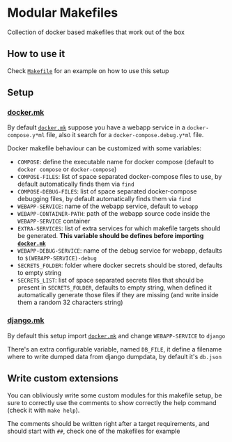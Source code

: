 # Modular Makefiles

Collection of docker based makefiles that work out of the box

## How to use it

Check [`Makefile`](Makefile) for an example on how to use this setup

## Setup

### [docker.mk](.makefiles/docker.mk)

By default [`docker.mk`](.makefiles/docker.mk) suppose you have a webapp service in a `docker-compose.y*ml` file, also it search for a `docker-compose.debug.y*ml` file.

Docker makefile behaviour can be customized with some variables:

* `COMPOSE`: define the executable name for docker compose (default to `docker compose` or `docker-compose`)
* `COMPOSE-FILES`: list of space separated docker-compose files to use, by default automatically finds them via `find`
* `COMPOSE-DEBUG-FILES`: list of space separated docker-compose debugging files, by default automatically finds them via `find`
* `WEBAPP-SERVICE`: name of the webapp service, default to `webapp`
* `WEBAPP-CONTAINER-PATH`: path of the webapp source code inside the `WEBAPP-SERVICE` container
* `EXTRA-SERVICES`: list of extra services for which makefile targets should be generated. **This variable should be defines before importing [`docker.mk`](.makefiles/docker.mk)**
* `WEBAPP-DEBUG-SERVICE`: name of the debug service for webapp, defaults to `$(WEBAPP-SERVICE)-debug`
* `SECRETS_FOLDER`: folder where docker secrets should be stored, defaults to empty string
* `SECRETS_LIST`: list of space separated secrets files that should be present in `SECRETS_FOLDER`, defaults to empty string, when defined it automatically generate those files if they are missing (and write inside them a random 32 characters string)

### [django.mk](.makefiles/django.mk)

By default this setup import [`docker.mk`](.makefiles/docker.mk) and change `WEBAPP-SERVICE` to `django`

There's an extra configurable variable, named `DB_FILE`, it define a filename where to write dumped data from django dumpdata, by default it's `db.json`

## Write custom extensions

You can obliviously write some custom modules for this makefile setup, be sure to correctly use the comments to show correctly the help command (check it with `make help`).

The comments should be written right after a target requirements, and should start with `##`, check one of the makefiles for example
